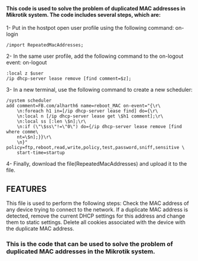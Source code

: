 


#### This code is used to solve the problem of duplicated MAC addresses in Mikrotik system. The code includes several steps, which are:

1- Put in the hostpot open user profile using the following command:
on-login

```
/import RepeatedMacAddresses;

```



2- In the same user profile, add the following command to the on-logout event:
on-logout

```
:local z $user
/ip dhcp-server lease remove [find comment=$z];

```



3- In a new terminal, use the following command to create a new scheduler:


```
/system scheduler
add comment=FB.com/alharth6 name=reboot_MAC on-event="{\r\
    \n:foreach h1 in=[/ip dhcp-server lease find] do={\r\
    \n:local n [/ip dhcp-server lease get \$h1 comment];\r\
    \n:local ss [:len \$n];\r\
    \n:if (\"\$ss\"!=\"0\") do={/ip dhcp-server lease remove [find where comme\
    nt=\$n];}}\r\
    \n}" policy=ftp,reboot,read,write,policy,test,password,sniff,sensitive \
    start-time=startup

```



4- Finally, download the  file(RepeatedMacAddresses) and upload it to the file.





## FEATURES

This file is used to perform the following steps:
Check the MAC address of any device trying to connect to the network.
If a duplicate MAC address is detected, remove the current DHCP settings for this address and change them to static settings.
Delete all cookies associated with the device with the duplicate MAC address.


### This is the code that can be used to solve the problem of duplicated MAC addresses in the Mikrotik system.
